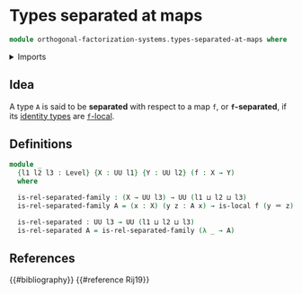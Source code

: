 # Types separated at maps

```agda
module orthogonal-factorization-systems.types-separated-at-maps where
```

<details><summary>Imports</summary>

```agda
open import foundation.identity-types
open import foundation.universe-levels

open import orthogonal-factorization-systems.types-local-at-maps
```

</details>

## Idea

A type `A` is said to be **separated** with respect to a map `f`, or
**`f`-separated**, if its [identity types](foundation-core.identity-types.md)
are [`f`-local](orthogonal-factorization-systems.types-local-at-maps.md).

## Definitions

```agda
module _
  {l1 l2 l3 : Level} {X : UU l1} {Y : UU l2} (f : X → Y)
  where

  is-rel-separated-family : (X → UU l3) → UU (l1 ⊔ l2 ⊔ l3)
  is-rel-separated-family A = (x : X) (y z : A x) → is-local f (y ＝ z)

  is-rel-separated : UU l3 → UU (l1 ⊔ l2 ⊔ l3)
  is-rel-separated A = is-rel-separated-family (λ _ → A)
```

## References

{{#bibliography}} {{#reference Rij19}}
